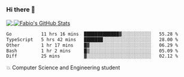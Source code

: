 ### Hi there 👋
<a href="https://github.com/fabiovincenzi/fabiovincenzi">
  <img align="center" src="https://github-readme-stats.vercel.app/api/top-langs/?username=fabiovincenzi&title_color=ffffff&text_color=c9cacc&icon_color=2bbc8a&bg_color=1d1f21&langs_count=3" />
</a>
<a href="https://github.com/fabiovincenzi/fabiovincenzi">
  <img align="center" src="https://github-readme-stats.vercel.app/api?username=fabiovincenzi&show_icons=true&line_height=27&count_private=true&title_color=ffffff&text_color=c9cacc&icon_color=2bbc8a&bg_color=1d1f21" alt="Fabio's GitHub Stats" />
</a>
<!--START_SECTION:waka-->

```txt
Go           11 hrs 16 mins  █████████████▓░░░░░░░░░░░   55.28 %
TypeScript   5 hrs 42 mins   ███████░░░░░░░░░░░░░░░░░░   28.00 %
Other        1 hr 17 mins    █▓░░░░░░░░░░░░░░░░░░░░░░░   06.29 %
Bash         1 hr 2 mins     █▒░░░░░░░░░░░░░░░░░░░░░░░   05.09 %
Diff         25 mins         ▓░░░░░░░░░░░░░░░░░░░░░░░░   02.12 %
```

<!--END_SECTION:waka-->

:boom: Computer Science and Engineering student
